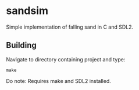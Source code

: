 # sandsim
Simple implementation of falling sand in C and SDL2.

## Building
Navigate to directory containing project and type:
```
make
```
Do note: Requires make and SDL2 installed.
